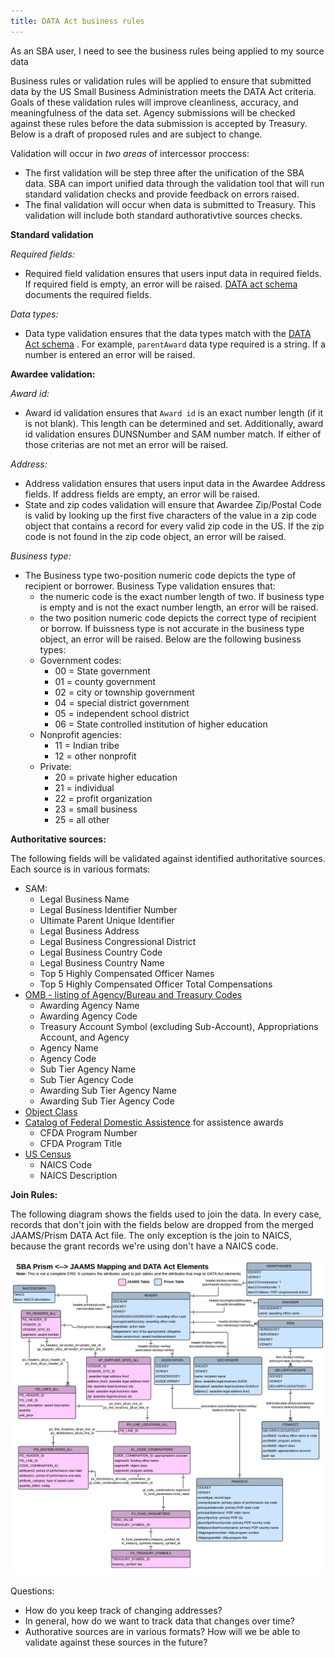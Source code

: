 ```yaml
---
title: DATA Act business rules
---
```

As an SBA user, I need to see the business rules being applied to my source data
    
Business rules or validation rules will be applied to ensure that submitted data by the US Small Business Administration meets the DATA Act criteria. Goals of these validation rules will improve cleanliness, accuracy, and meaningfulness of the data set. Agency submissions will be checked against these rules before the data submission is accepted by Treasury. Below is a draft of proposed rules and are subject to change. 

Validation will occur in *two areas* of intercessor proccess: 

- The first validation will be step three after the unification of the SBA data. SBA can import unified data through the validation tool that will run standard validation checks and provide feedback on errors raised. 
- The final validation will occur when data is submitted to Treasury. This validation will include both standard authorativtive sources checks. 
    
**Standard validation**

*Required fields:* 
- Required field validation ensures that users input data in required fields. If required field is empty, an error will be raised. [DATA act schema](https://github.com/18F/intercessor/blob/master/schema/data-act-schema.png) documents the required fields.

*Data types:*
- Data type validation ensures that the data types match with the [DATA Act schema](https://github.com/18F/intercessor/blob/master/schema/data-act-schema.png) . For example, `parentAward` data type required is a string. If a number is entered an error will be raised. 


**Awardee validation:**  

*Award id:*
- Award id validation ensures that `Award id` is an exact number length (if it is not blank). This length can be determined and set. Additionally, award id validation ensures DUNSNumber and SAM number match. If either of those criterias are not met an error will be raised.

*Address:* 

- Address validation ensures that users input data in the Awardee Address fields. If address fields are empty, an error will be raised. 
- State and zip codes validation will ensure that Awardee Zip/Postal Code is valid by looking up the first five characters of the value in a zip code object that contains a record for every valid zip code in the US. If the zip code is not found in the zip code object, an error will be raised. 

*Business type:*

- The Business type two-position numeric code depicts the type of recipient or borrower. Business Type validation ensures that:
    - the numeric code is the exact number length of two. If business type is empty and is not the exact number length, an error will be raised. 
    - the two position numeric code depicts the correct type of recipient or borrow. If buissness type is not accurate in the business type object, an error will be raised. Below are the following business types: 
    - Government codes:
        - 00 = State government
        - 01 = county government
        - 02 = city or township government
        - 04 = special district government
        - 05 = independent school district
        - 06 = State controlled institution of higher education
    - Nonprofit agencies:
        - 11 = Indian tribe
        - 12 = other nonprofit
    - Private:
        - 20 = private higher education
        - 21 = individual
        - 22 = profit organization
        - 23 = small business
        - 25 = all other
    
**Authoritative sources:** 

The following fields will be validated against identified authoritative sources. Each source is in various formats: 

- SAM:
    - Legal Business Name
    - Legal Business Identifier Number
    - Ultimate Parent Unique Identifier
    - Legal Business Address
    - Legal Business Congressional District
    - Legal Business Country Code
    - Legal Business Country Name
    - Top 5 Highly Compensated Officer Names
    - Top 5 Highly Compensated Officer Total Compensations
- [OMB - listing of Agency/Bureau and Treasury Codes](https://www.whitehouse.gov/sites/default/files/omb/assets/a11_current_year/app_c.pdf)
    - Awarding Agency Name
    - Awarding Agency Code
    - Treasury Account Symbol (excluding Sub-Account), Appropriations Account, and Agency
    - Agency Name
    - Agency Code
    - Sub Tier  Agency Name
    - Sub Tier  Agency Code
    - Awarding Sub Tier  Agency Name
    - Awarding Sub Tier  Agency Code
- [Object Class](https://www.whitehouse.gov/sites/default/files/omb/assets/a11_current_year/s83.pdf)
- [Catalog of Federal Domestic Assistence](https://www.cfda.gov/) for assistence awards
    - CFDA Program Number
    - CFDA Program Title
- [US Census](http://www.census.gov/eos/www/naics/) 
    - NAICS Code
    - NAICS Description

**Join Rules:**

The following diagram shows the fields used to join the data. In every case, records that don't join with the fields below are dropped from the merged JAAMS/Prism DATA Act file. The only exception is the join to NAICS, because the grant records we're using don't have a NAICS code.

![JAAMS/Prism DATA Act Mapping](assets/images/jaams-prism-data-act-mapping.png)

Questions: 

- How do you keep track of changing addresses? 
- In general, how do we want to track data that changes over time?  
- Authorative sources are in various formats? How will we be able to validate against these sources in the future? 
